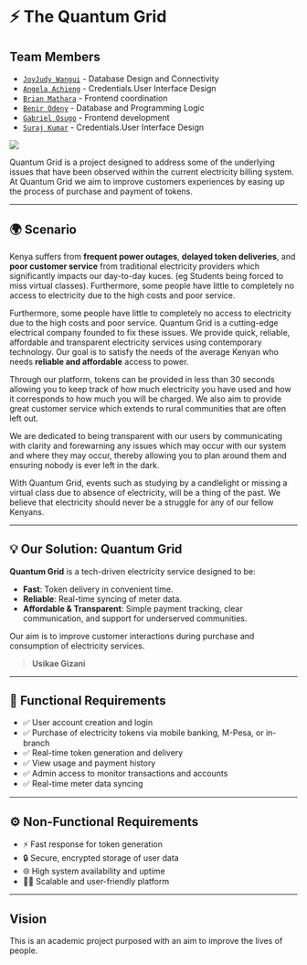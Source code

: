 # ⚡ The Quantum Grid
## Team Members
- <a href="https://github.com/JoyJudy">`JoyJudy Wangui`</a> - Database Design and Connectivity
- <a href="https://github.com/404error-notfound">`Angela Achieng`</a> - Credentials.User Interface Design
- <a href="https://github.com/stil-e">`Brian Mathara`</a> - Frontend coordination
- <a href="https://github.com/benir-o">`Benir Odeny`</a> - Database and Programming Logic
- <a href="https://github.com/gabu67">`Gabriel Osugo`</a> - Frontend development
- <a href="https://github.com/Suraj-231">`Suraj Kumar`</a> - Credentials.User Interface Design


<img src="https://plus.unsplash.com/premium_photo-1716999684556-f2f310f27e3a?q=80&w=2070&auto=format&fit=crop&ixlib=rb-4.1.0&ixid=M3wxMjA3fDB8MHxwaG90by1wYWdlfHx8fGVufDB8fHx8fA%3D%3D">

Quantum Grid is a project designed to address some of the underlying issues that have been observed within the current electricity billing system. At Quantum Grid we aim to improve customers experiences by easing up the process of purchase and payment of tokens.


---

## 🌍 Scenario

Kenya suffers from **frequent power outages**, **delayed token deliveries**, and **poor customer service** from traditional electricity providers which significantly impacts our day-to-day kuces. (eg Students being forced to miss virtual classes). Furthermore, some people have little to completely no access to electricity due to the high costs and poor service. 

Furthermore, some people have little to completely no access to electricity due to the high costs and poor service. Quantum Grid is a cutting-edge electrical company founded to fix these issues. We provide quick, reliable, affordable and transparent electricity services using contemporary technology. Our goal is to satisfy the needs of the average Kenyan who needs **reliable and affordable** access to power.

Through our platform, tokens can be provided in less than 30 seconds allowing you to keep track of how much electricity you have used and how it corresponds to how much you will be charged. We also aim to provide great customer service which extends to rural communities that are often left out.

We are dedicated to being transparent with our users by communicating with clarity and forewarning any issues which may occur with our system and where they may occur, thereby allowing you to plan around them and ensuring nobody is ever left in the dark.

With Quantum Grid, events such as studying by a candlelight or missing a virtual class due to absence of electricity, will be a thing of the past. We believe that electricity should never be a struggle for any of our fellow Kenyans.

---

## 💡 Our Solution: Quantum Grid

**Quantum Grid** is a tech-driven electricity service designed to be:
- **Fast**: Token delivery in convenient time.
- **Reliable**: Real-time syncing of meter data.
- **Affordable & Transparent**: Simple payment tracking, clear communication, and support for underserved communities.

Our aim is to improve customer interactions during purchase and consumption of electricity services.

> **Usikae Gizani**

---

## 🔧 Functional Requirements

- ✅ User account creation and login  
- ✅ Purchase of electricity tokens via mobile banking, M-Pesa, or in-branch  
- ✅ Real-time token generation and delivery  
- ✅ View usage and payment history  
- ✅ Admin access to monitor transactions and accounts  
- ✅ Real-time meter data syncing

---

## ⚙️ Non-Functional Requirements

- ⚡ Fast response for token generation  
- 🔒 Secure, encrypted storage of user data  
- 🌐 High system availability and uptime  
- 🧑‍💻 Scalable and user-friendly platform  

---

## Vision

This is an academic project purposed with an aim to improve the lives of people.


